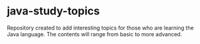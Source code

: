 # java-study-topics
Repository created to add interesting topics for those who are learning the Java language. The contents will range from basic to more advanced.
